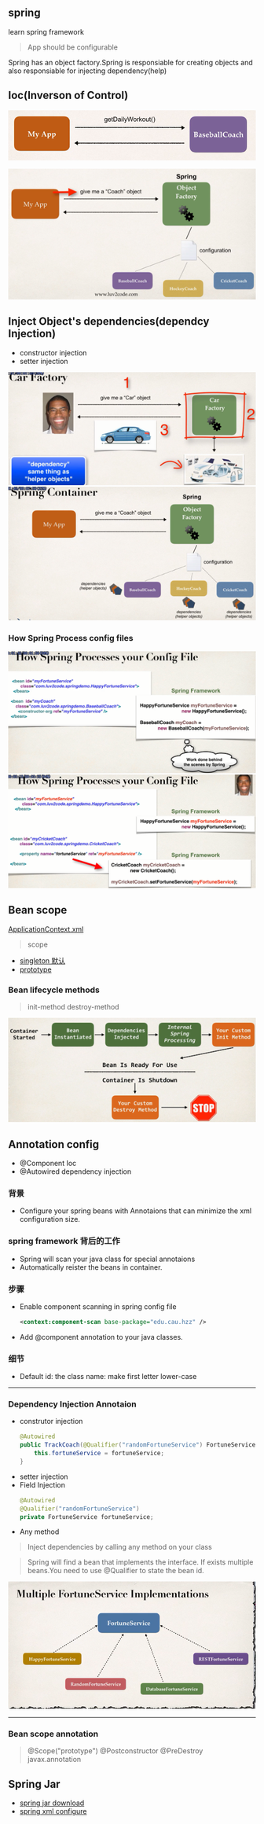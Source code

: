 ## spring
learn spring  framework


> App should be configurable


Spring has an object factory.Spring is responsiable for creating objects and also responsiable for injecting dependency(help)

## Ioc(Inverson of Control)


![](imgs/Ioc-2.PNG)

![](imgs/Ioc-1.PNG)


## Inject Object's dependencies(dependcy Injection)


+ constructor injection
+ setter injection


![](imgs/inject-1.PNG)
![](imgs/inject-2.PNG)

### How Spring Process config files

![](imgs/inject-3.PNG)
![](imgs/inject-4.PNG)




## Bean scope


[ApplicationContext.xml](01-Spring-demo/src/ApplicationContext.xml)


> scope

- [singleton  默认]()
- [prototype]()

### Bean lifecycle methods

> init-method  destroy-method

![](imgs/bean-lifecycle.PNG)




## Annotation config

- @Component Ioc
- @Autowired dependency injection



### 背景

- Configure your spring beans with Annotaions that can minimize the xml configuration size.

### spring framework 背后的工作

- Spring will scan your java class for special annotaions
- Automatically reister the beans in container.

### 步骤

- Enable component scanning in spring config file
    ```xml
    <context:component-scan base-package="edu.cau.hzz" />
    ```
- Add @component annotation to your java classes.


### 细节

- Default id: the class name: make first letter lower-case





---

### Dependency Injection Annotaion


- construtor injection
    ```java
    @Autowired
    public TrackCoach(@Qualifier("randomFortuneService") FortuneService fortuneService) {
        this.fortuneService = fortuneService;
    }
    ```
- setter injection
- Field Injection
    ```java
    @Autowired
    @Qualifier("randomFortuneService")
    private FortuneService fortuneService;
    ```
- Any method 
> Inject dependencies by calling any method on your class



> Spring will find a bean that implements the interface.
If exists multiple beans.You need to use @Qualifier to state the bean id. 

![](imgs/annotation-1.PNG)


---

### Bean scope annotation

> @Scope("prototype")
> @Postconstructor @PreDestroy  javax.annotation


## Spring Jar

- [spring jar download](http://repo.spring.io/release/org/springframework/spring/)
- [spring xml configure](https://docs.spring.io/spring/docs/4.2.x/spring-framework-reference/html/xsd-configuration.html)
